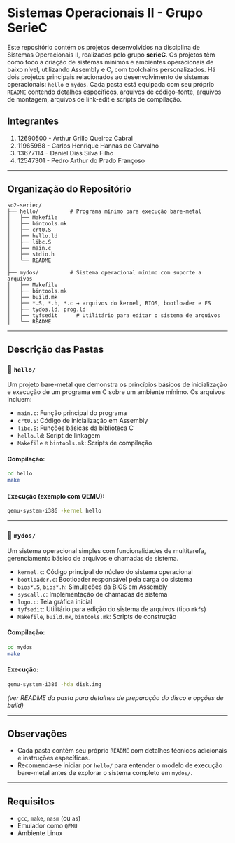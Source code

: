 # Sistemas Operacionais II - Grupo SerieC
Este repositório contém os projetos desenvolvidos na disciplina de Sistemas Operacionais II, realizados pelo grupo **serieC**. Os projetos têm como foco a criação de sistemas mínimos e ambientes operacionais de baixo nível, utilizando Assembly e C, com toolchains personalizados.
Há dois projetos principais relacionados ao desenvolvimento de sistemas operacionais: `hello` e `mydos`. Cada pasta está equipada com seu próprio `README` contendo detalhes específicos, arquivos de código-fonte, arquivos de montagem, arquivos de link-edit e scripts de compilação.

## Integrantes
1. 12690500 - Arthur Grillo Queiroz Cabral
2. 11965988 - Carlos Henrique Hannas de Carvalho
3. 13677114 - Daniel Dias Silva Filho
4. 12547301 - Pedro Arthur do Prado Françoso

---

## Organização do Repositório

```plaintext
so2-seriec/
├── hello/          # Programa mínimo para execução bare-metal
│   ├── Makefile
│   ├── bintools.mk
│   ├── crt0.S
│   ├── hello.ld
│   ├── libc.S
│   ├── main.c
│   ├── stdio.h
│   └── README
│
├── mydos/          # Sistema operacional mínimo com suporte a arquivos
│   ├── Makefile
│   ├── bintools.mk
│   ├── build.mk
│   ├── *.S, *.h, *.c → arquivos do kernel, BIOS, bootloader e FS
│   ├── tydos.ld, prog.ld
│   ├── tyfsedit      # Utilitário para editar o sistema de arquivos
│   └── README
```

---

## Descrição das Pastas

### 📁 `hello/`

Um projeto bare-metal que demonstra os princípios básicos de inicialização e execução de um programa em C sobre um ambiente mínimo. Os arquivos incluem:

- `main.c`: Função principal do programa
- `crt0.S`: Código de inicialização em Assembly
- `libc.S`: Funções básicas da biblioteca C
- `hello.ld`: Script de linkagem
- `Makefile` e `bintools.mk`: Scripts de compilação

#### Compilação:
```bash
cd hello
make
```

#### Execução (exemplo com QEMU):
```bash
qemu-system-i386 -kernel hello
```

---

### 📁 `mydos/`

Um sistema operacional simples com funcionalidades de multitarefa, gerenciamento básico de arquivos e chamadas de sistema.

- `kernel.c`: Código principal do núcleo do sistema operacional
- `bootloader.c`: Bootloader responsável pela carga do sistema
- `bios*.S`, `bios*.h`: Simulações da BIOS em Assembly
- `syscall.c`: Implementação de chamadas de sistema
- `logo.c`: Tela gráfica inicial
- `tyfsedit`: Utilitário para edição do sistema de arquivos (tipo `mkfs`)
- `Makefile`, `build.mk`, `bintools.mk`: Scripts de construção

#### Compilação:
```bash
cd mydos
make
```

#### Execução:
```bash
qemu-system-i386 -hda disk.img
```
*(ver README da pasta para detalhes de preparação do disco e opções de build)*

---

## Observações

- Cada pasta contém seu próprio `README` com detalhes técnicos adicionais e instruções específicas.
- Recomenda-se iniciar por `hello/` para entender o modelo de execução bare-metal antes de explorar o sistema completo em `mydos/`.

---

## Requisitos

- `gcc`, `make`, `nasm` (ou `as`)
- Emulador como `QEMU`
- Ambiente Linux
